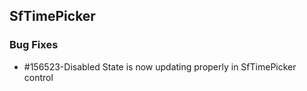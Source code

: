 ## SfTimePicker

### Bug Fixes

* \#156523-Disabled State is now updating properly in SfTimePicker control


